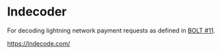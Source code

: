 # lndecoder

For decoding lightning network payment requests as defined in [BOLT #11](https://github.com/lightningnetwork/lightning-rfc/blob/master/11-payment-encoding.md).

https://lndecode.com/